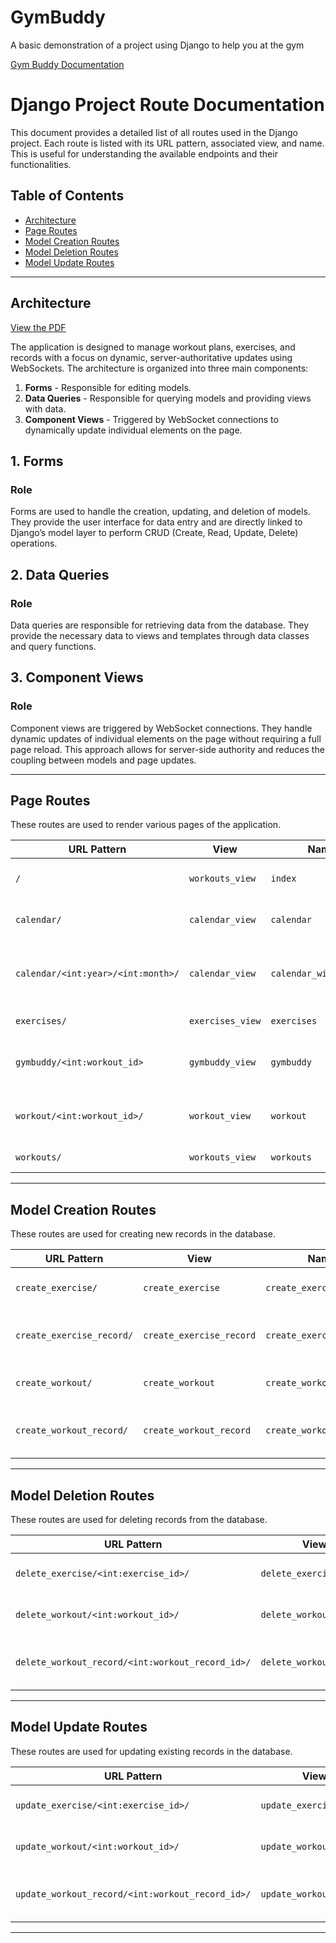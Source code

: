 # GymBuddy
A basic demonstration of a project using Django to help you at the gym

[Gym Buddy Documentation](https://dphillip11.github.io/GymBuddy/)

# Django Project Route Documentation

This document provides a detailed list of all routes used in the Django project. Each route is listed with its URL pattern, associated view, and name. This is useful for understanding the available endpoints and their functionalities.

## Table of Contents

- [Architecture](#architecture)
- [Page Routes](#page-routes)
- [Model Creation Routes](#model-creation-routes)
- [Model Deletion Routes](#model-deletion-routes)
- [Model Update Routes](#model-update-routes)

---

## Architecture

[View the PDF](docs/GymBuddyLayout.pdf)

The application is designed to manage workout plans, exercises, and records with a focus on dynamic, server-authoritative updates using WebSockets. The architecture is organized into three main components:

1. **Forms** - Responsible for editing models.
2. **Data Queries** - Responsible for querying models and providing views with data.
3. **Component Views** - Triggered by WebSocket connections to dynamically update individual elements on the page.

## 1. Forms

### Role

Forms are used to handle the creation, updating, and deletion of models. They provide the user interface for data entry and are directly linked to Django’s model layer to perform CRUD (Create, Read, Update, Delete) operations.

## 2. Data Queries

### Role

Data queries are responsible for retrieving data from the database. They provide the necessary data to views and templates through data classes and query functions.

## 3. Component Views

### Role

Component views are triggered by WebSocket connections. They handle dynamic updates of individual elements on the page without requiring a full page reload. This approach allows for server-side authority and reduces the coupling between models and page updates.

---

## Page Routes

These routes are used to render various pages of the application.

| **URL Pattern**                             | **View**            | **Name**                  | **Description**                     |
|----------------------------------------------|---------------------|---------------------------|-------------------------------------|
| `/`                                          | `workouts_view`     | `index`                   | Home page (index view)             |
| `calendar/`                                 | `calendar_view`     | `calendar`                | Calendar view (no params)          |
| `calendar/<int:year>/<int:month>/`         | `calendar_view`     | `calendar_with_params`   | Calendar view with year and month params |
| `exercises/`                                | `exercises_view`    | `exercises`               | Exercises view                      |
| `gymbuddy/<int:workout_id>`                 | `gymbuddy_view`     | `gymbuddy`                | Gym buddy view for a specific workout |
| `workout/<int:workout_id>/`                 | `workout_view`      | `workout`                 | Workout view for a specific workout |
| `workouts/`                                 | `workouts_view`     | `workouts`                | Workouts view                        |

---

## Model Creation Routes

These routes are used for creating new records in the database.

| **URL Pattern**                    | **View**                | **Name**                      | **Description**                  |
|-----------------------------------|-------------------------|-------------------------------|----------------------------------|
| `create_exercise/`                | `create_exercise`       | `create_exercise`            | Create a new exercise            |
| `create_exercise_record/`        | `create_exercise_record`| `create_exercise_record`     | Create a new exercise record    |
| `create_workout/`                 | `create_workout`        | `create_workout`             | Create a new workout            |
| `create_workout_record/`         | `create_workout_record` | `create_workout_record`      | Create a new workout record     |

---

## Model Deletion Routes

These routes are used for deleting records from the database.

| **URL Pattern**                                 | **View**                | **Name**                       | **Description**                   |
|------------------------------------------------|-------------------------|---------------------------------|-----------------------------------|
| `delete_exercise/<int:exercise_id>/`          | `delete_exercise`       | `delete_exercise`              | Delete an exercise by ID         |
| `delete_workout/<int:workout_id>/`            | `delete_workout`        | `delete_workout`               | Delete a workout by ID           |
| `delete_workout_record/<int:workout_record_id>/` | `delete_workout_record` | `delete_workout_record`       | Delete a workout record by ID    |

---

## Model Update Routes

These routes are used for updating existing records in the database.

| **URL Pattern**                           | **View**                 | **Name**                     | **Description**                   |
|--------------------------------------------|--------------------------|-----------------------------|-----------------------------------|
| `update_exercise/<int:exercise_id>/`      | `update_exercise`        | `update_exercise`          | Update an exercise by ID         |
| `update_workout/<int:workout_id>/`        | `update_workout`         | `update_workout`           | Update a workout by ID           |
| `update_workout_record/<int:workout_record_id>/` | `update_workout_record`  | `update_workout_record`   | Update a workout record by ID    |

---